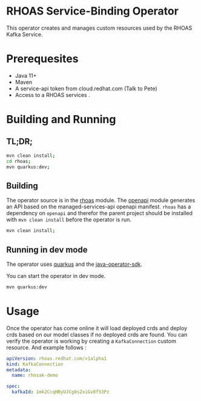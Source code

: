 # RHOAS Service-Binding Operator
This operator creates and manages custom resources used by the RHOAS Kafka Service.

# Prerequesites
 * Java 11+
 * Maven
 * A service-api token from cloud.redhat.com (Talk to Pete)
 * Access to a RHOAS services .

# Building and Running

## TL;DR;

```sh
mvn clean install;
cd rhoas;
mvn quarkus:dev;
```

## Building

The operator source is in the [rhoas](./rhoas) module. The [openapi](./openapi) module generates an API based on the managed-services-api openapi manifest. `rhoas` has a dependency on `openapi` and therefor the parent project should be installed with `mvn clean install` before the operator is run.

```sh
mvn clean install;
```

## Running in dev mode

The operator uses [quarkus](https://quarkus.io) and the [java-operator-sdk](https://github.com/java-operator-sdk/java-operator-sdk).

You can start the operator in dev mode.

```sh
mvn quarkus:dev
```

# Usage

Once the operator has come online it will load deployed crds and deploy crds based on our model classes if no deployed crds are found. You can verify the operator is working by creating a `KafkaConnection` custom resource. And example follows :

```yaml
apiVersion: rhoas.redhat.com/v1alpha1
kind: KafkaConnection
metadata:
  name: rhosak-demo

spec:
  kafkaId: 1mk2CcqHByUJCg0sZxiGv8f53Pz
```

